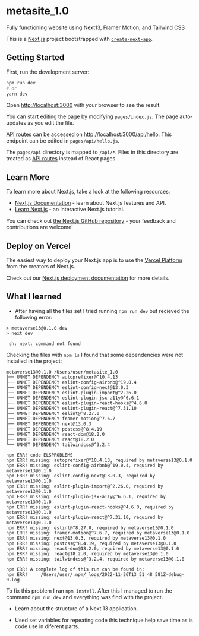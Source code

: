 # metasite_1.0

Fully functioning website using Next13, Framer Motion, and Tailwind CSS

This is a [Next.js](https://nextjs.org/) project bootstrapped with [`create-next-app`](https://github.com/vercel/next.js/tree/canary/packages/create-next-app).

## Getting Started

First, run the development server:

```bash
npm run dev
# or
yarn dev
```

Open [http://localhost:3000](http://localhost:3000) with your browser to see the result.

You can start editing the page by modifying `pages/index.js`. The page auto-updates as you edit the file.

[API routes](https://nextjs.org/docs/api-routes/introduction) can be accessed on [http://localhost:3000/api/hello](http://localhost:3000/api/hello). This endpoint can be edited in `pages/api/hello.js`.

The `pages/api` directory is mapped to `/api/*`. Files in this directory are treated as [API routes](https://nextjs.org/docs/api-routes/introduction) instead of React pages.

## Learn More

To learn more about Next.js, take a look at the following resources:

-   [Next.js Documentation](https://nextjs.org/docs) - learn about Next.js features and API.
-   [Learn Next.js](https://nextjs.org/learn) - an interactive Next.js tutorial.

You can check out [the Next.js GitHub repository](https://github.com/vercel/next.js/) - your feedback and contributions are welcome!

## Deploy on Vercel

The easiest way to deploy your Next.js app is to use the [Vercel Platform](https://vercel.com/new?utm_medium=default-template&filter=next.js&utm_source=create-next-app&utm_campaign=create-next-app-readme) from the creators of Next.js.

Check out our [Next.js deployment documentation](https://nextjs.org/docs/deployment) for more details.

## What I learned

-   After having all the files set I tried running `npm run dev` but recieved the following error:

```console
> metaverse13@0.1.0 dev
> next dev

 sh: next: command not found
```

Checking the files with `npm ls` I found that some dependencies were not installed in the project:

```console
metaverse13@0.1.0 /Users/user/metasite_1.0
├── UNMET DEPENDENCY autoprefixer@^10.4.13
├── UNMET DEPENDENCY eslint-config-airbnb@^19.0.4
├── UNMET DEPENDENCY eslint-config-next@13.0.3
├── UNMET DEPENDENCY eslint-plugin-import@^2.26.0
├── UNMET DEPENDENCY eslint-plugin-jsx-a11y@^6.6.1
├── UNMET DEPENDENCY eslint-plugin-react-hooks@^4.6.0
├── UNMET DEPENDENCY eslint-plugin-react@^7.31.10
├── UNMET DEPENDENCY eslint@^8.27.0
├── UNMET DEPENDENCY framer-motion@^7.6.7
├── UNMET DEPENDENCY next@13.0.3
├── UNMET DEPENDENCY postcss@^8.4.19
├── UNMET DEPENDENCY react-dom@18.2.0
├── UNMET DEPENDENCY react@18.2.0
└── UNMET DEPENDENCY tailwindcss@^3.2.4

npm ERR! code ELSPROBLEMS
npm ERR! missing: autoprefixer@^10.4.13, required by metaverse13@0.1.0
npm ERR! missing: eslint-config-airbnb@^19.0.4, required by metaverse13@0.1.0
npm ERR! missing: eslint-config-next@13.0.3, required by metaverse13@0.1.0
npm ERR! missing: eslint-plugin-import@^2.26.0, required by metaverse13@0.1.0
npm ERR! missing: eslint-plugin-jsx-a11y@^6.6.1, required by metaverse13@0.1.0
npm ERR! missing: eslint-plugin-react-hooks@^4.6.0, required by metaverse13@0.1.0
npm ERR! missing: eslint-plugin-react@^7.31.10, required by metaverse13@0.1.0
npm ERR! missing: eslint@^8.27.0, required by metaverse13@0.1.0
npm ERR! missing: framer-motion@^7.6.7, required by metaverse13@0.1.0
npm ERR! missing: next@13.0.3, required by metaverse13@0.1.0
npm ERR! missing: postcss@^8.4.19, required by metaverse13@0.1.0
npm ERR! missing: react-dom@18.2.0, required by metaverse13@0.1.0
npm ERR! missing: react@18.2.0, required by metaverse13@0.1.0
npm ERR! missing: tailwindcss@^3.2.4, required by metaverse13@0.1.0

npm ERR! A complete log of this run can be found in:
npm ERR!     /Users/user/.npm/_logs/2022-11-26T13_51_48_581Z-debug-0.log
```

To fix this problem I ran `npm install`. After this I managed to run the command `npm run dev` and everything was find with the project.

-   Learn about the structure of a Next 13 application.

-   Used set variables for repeating code this technique help save time as is code use in diferent parts.
